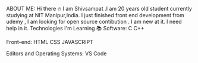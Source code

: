 ABOUT ME:
 Hi there 🔥
 I am Shivsampat .I am 20 years old student currently studying at NIT Manipur,India.
 I just finished front end development from udemy , I am looking for open source contibution .
 I am new at it.
 I need help in it.
 Technologies I'm Learning 📚
Software:
C C++

Front-end:
HTML CSS JAVASCRIPT

Editors and Operating Systems:
VS Code 

